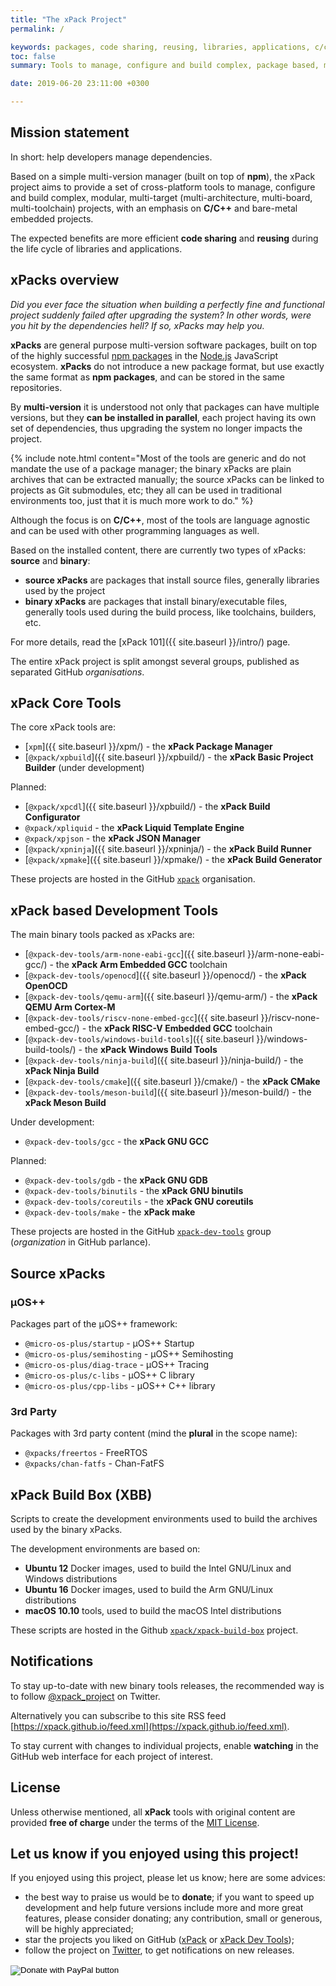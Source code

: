 ```yaml
---
title: "The xPack Project"
permalink: /

keywords: packages, code sharing, reusing, libraries, applications, c/c++, embedded
toc: false
summary: Tools to manage, configure and build complex, package based, multi-target projects.

date: 2019-06-20 23:11:00 +0300

---
```


## Mission statement

In short: help developers manage dependencies.

Based on a simple multi-version manager (built on top of **npm**),
the xPack project aims to provide a set of cross-platform tools
to manage, configure and build complex,
modular, multi-target (multi-architecture, multi-board, multi-toolchain)
projects, with an emphasis on **C/C++** and
bare-metal embedded projects.

The expected benefits are more efficient **code sharing** and
**reusing** during the life cycle of libraries and applications.

## xPacks overview

_Did you ever face the situation when building a perfectly fine and
functional project suddenly failed after
upgrading the system? In other words, were you hit by the dependencies
hell? If so, xPacks may help you._

**xPacks** are general purpose multi-version software packages,
built on top of the highly successful
[npm packages](https://docs.npmjs.com/getting-started/what-is-npm)
in the [Node.js](https://nodejs.org/en/) JavaScript ecosystem.
**xPacks** do not introduce a new package format, but use
exactly the same format as **npm packages**, and can be
stored in the same repositories.

By **multi-version** it is understood not only that packages can have
multiple versions, but they **can be installed in parallel**, each
project having its own set of dependencies, thus upgrading the system
no longer impacts the project.

{% include note.html content="Most of the tools are generic and do not
mandate the use of a package manager; the binary xPacks are plain archives
that can be extracted manually; the source xPacks can be linked to
projects as Git submodules, etc; they all can be used in traditional
environments too, just that it is much more work to do." %}

Although the focus is on **C/C++**, most of the tools are language agnostic
and can be used with other programming languages as well.

Based on the installed content, there are currently two
types of xPacks: **source** and **binary**:

- **source xPacks** are packages that install source files,
generally libraries used by the project
- **binary xPacks** are packages that install binary/executable files,
generally tools used during the build process, like toolchains,
builders, etc.

For more details, read the [xPack 101]({{ site.baseurl }}/intro/) page.

The entire xPack project is split amongst several groups,
published as separated GitHub _organisations_.

## xPack Core Tools

The core xPack tools are:

- [`xpm`]({{ site.baseurl }}/xpm/) - the **xPack Package Manager**
- [`@xpack/xpbuild`]({{ site.baseurl }}/xpbuild/) - the **xPack Basic Project Builder** (under development)

Planned:

- [`@xpack/xpcdl`]({{ site.baseurl }}/xpbuild/) - the **xPack Build Configurator**
- `@xpack/xpliquid` - the **xPack Liquid Template Engine**
- `@xpack/xpjson` - the **xPack JSON Manager**
- [`@xpack/xpninja`]({{ site.baseurl }}/xpninja/) - the **xPack Build Runner**
- [`@xpack/xpmake`]({{ site.baseurl }}/xpmake/) - the **xPack Build Generator**

These projects are hosted in the GitHub
[`xpack`](https://github.com/xpack) organisation.

## xPack based Development Tools

The main binary tools packed as xPacks are:

- [`@xpack-dev-tools/arm-none-eabi-gcc`]({{ site.baseurl }}/arm-none-eabi-gcc/) - the **xPack Arm Embedded GCC** toolchain
- [`@xpack-dev-tools/openocd`]({{ site.baseurl }}/openocd/) - the **xPack OpenOCD**
- [`@xpack-dev-tools/qemu-arm`]({{ site.baseurl }}/qemu-arm/) - the **xPack QEMU Arm Cortex-M**
- [`@xpack-dev-tools/riscv-none-embed-gcc`]({{ site.baseurl }}/riscv-none-embed-gcc/) - the **xPack RISC-V Embedded GCC** toolchain
- [`@xpack-dev-tools/windows-build-tools`]({{ site.baseurl }}/windows-build-tools/) - the **xPack Windows Build Tools**
- [`@xpack-dev-tools/ninja-build`]({{ site.baseurl }}/ninja-build/) - the **xPack Ninja Build**
- [`@xpack-dev-tools/cmake`]({{ site.baseurl }}/cmake/) - the **xPack CMake**
- [`@xpack-dev-tools/meson-build`]({{ site.baseurl }}/meson-build/) - the **xPack Meson Build**

Under development:

- `@xpack-dev-tools/gcc` - the **xPack GNU GCC**

Planned:

- `@xpack-dev-tools/gdb` - the **xPack GNU GDB**
- `@xpack-dev-tools/binutils` - the **xPack GNU binutils**
- `@xpack-dev-tools/coreutils` - the **xPack GNU coreutils**
- `@xpack-dev-tools/make` - the **xPack make**

These projects are hosted in the GitHub
[`xpack-dev-tools`](https://github.com/xpack-dev-tools) group
(_organization_ in GitHub parlance).

## Source xPacks

### µOS++

Packages part of the µOS++ framework:

- `@micro-os-plus/startup` - µOS++ Startup
- `@micro-os-plus/semihosting` - µOS++ Semihosting
- `@micro-os-plus/diag-trace` - µOS++ Tracing
- `@micro-os-plus/c-libs` - µOS++ C library
- `@micro-os-plus/cpp-libs` - µOS++ C++ library

### 3rd Party

Packages with 3rd party content (mind the **plural** in the scope name):

- `@xpacks/freertos` - FreeRTOS
- `@xpacks/chan-fatfs` - Chan-FatFS

## xPack Build Box (XBB)

Scripts to create the development environments used to build the
archives used by the binary xPacks.

The development environments are based on:

- **Ubuntu 12** Docker images, used to build the Intel GNU/Linux and Windows
  distributions
- **Ubuntu 16** Docker images, used to build the Arm GNU/Linux
  distributions
- **macOS 10.10** tools, used to build the macOS Intel distributions

These scripts are hosted in the Github
[`xpack/xpack-build-box`](https://github.com/xpack/xpack-build-box) project.

## Notifications

To stay up-to-date with new binary tools releases, the recommended way is
to follow [@xpack_project](https://twitter.com/xpack_project) on Twitter.

Alternatively you can subscribe to this site RSS feed
[https://xpack.github.io/feed.xml](https://xpack.github.io/feed.xml).

To stay current with changes to individual projects, enable **watching**
in the GitHub web interface for each project of interest.

## License

Unless otherwise mentioned, all **xPack** tools with original content
are provided **free of charge** under the terms of the
[MIT License](https://opensource.org/licenses/MIT).

## Let us know if you enjoyed using this project!

If you enjoyed using this project, please let us know; here are some advices:

- the best way to praise us would be to **donate**; if you want to speed
up development and help future versions include more and more great
features, please consider donating; any contribution, small or
generous, will be highly appreciated;
- star the projects you liked on GitHub ([xPack](https://github.com/xpack)
or [xPack Dev Tools](https://github.com/xpack-dev-tools/));
- follow the project on [Twitter](https://twitter.com/xpack_project),
to get notifications on new releases.

<form action="https://www.paypal.com/cgi-bin/webscr" method="post" target="_top">
<input type="hidden" name="cmd" value="_s-xclick" />
<input type="hidden" name="hosted_button_id" value="NXKFN7DJH8DJ6" />
<input type="image" src="https://www.paypalobjects.com/en_US/i/btn/btn_donateCC_LG.gif" border="0" name="submit" title="PayPal - The safer, easier way to pay online!" alt="Donate with PayPal button" />
<img alt="." border="0" src="https://www.paypal.com/en_US/i/scr/pixel.gif" width="1" height="1" />
</form>


